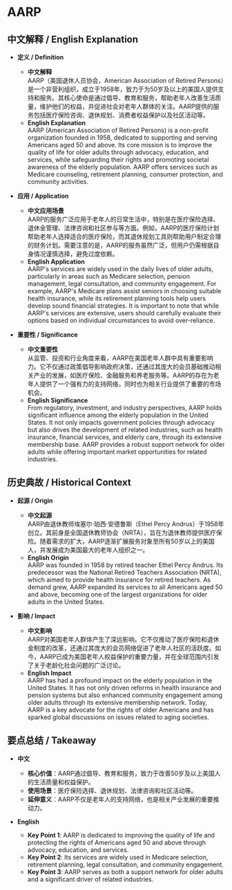 # AARP

## 中文解释 / English Explanation

* **定义 / Definition**  
  - **中文解释**  
    AARP（美国退休人员协会，American Association of Retired Persons）是一个非营利组织，成立于1958年，致力于为50岁及以上的美国人提供支持和服务。其核心使命是通过倡导、教育和服务，帮助老年人改善生活质量，维护他们的权益，并促进社会对老年人群体的关注。AARP提供的服务包括医疗保险咨询、退休规划、消费者权益保护以及社区活动等。  
  - **English Explanation**  
    AARP (American Association of Retired Persons) is a non-profit organization founded in 1958, dedicated to supporting and serving Americans aged 50 and above. Its core mission is to improve the quality of life for older adults through advocacy, education, and services, while safeguarding their rights and promoting societal awareness of the elderly population. AARP offers services such as Medicare counseling, retirement planning, consumer protection, and community activities.

* **应用 / Application**  
  - **中文应用场景**  
    AARP的服务广泛应用于老年人的日常生活中，特别是在医疗保险选择、退休金管理、法律咨询和社区参与等方面。例如，AARP的医疗保险计划帮助老年人选择适合的医疗保险，而其退休规划工具则帮助用户制定合理的财务计划。需要注意的是，AARP的服务虽然广泛，但用户仍需根据自身情况谨慎选择，避免过度依赖。  
  - **English Application**  
    AARP's services are widely used in the daily lives of older adults, particularly in areas such as Medicare selection, pension management, legal consultation, and community engagement. For example, AARP's Medicare plans assist seniors in choosing suitable health insurance, while its retirement planning tools help users develop sound financial strategies. It is important to note that while AARP's services are extensive, users should carefully evaluate their options based on individual circumstances to avoid over-reliance.

* **重要性 / Significance**  
  - **中文重要性**  
    从监管、投资和行业角度来看，AARP在美国老年人群中具有重要影响力。它不仅通过政策倡导影响政府决策，还通过其庞大的会员基础推动相关产业的发展，如医疗保险、金融服务和养老服务等。AARP的存在为老年人提供了一个强有力的支持网络，同时也为相关行业提供了重要的市场机会。  
  - **English Significance**  
    From regulatory, investment, and industry perspectives, AARP holds significant influence among the elderly population in the United States. It not only impacts government policies through advocacy but also drives the development of related industries, such as health insurance, financial services, and elderly care, through its extensive membership base. AARP provides a robust support network for older adults while offering important market opportunities for related industries.

## 历史典故 / Historical Context

* **起源 / Origin**  
  - **中文起源**  
    AARP由退休教师埃塞尔·珀西·安德鲁斯（Ethel Percy Andrus）于1958年创立。其前身是全国退休教师协会（NRTA），旨在为退休教师提供医疗保险。随着需求的扩大，AARP逐渐扩展服务对象至所有50岁以上的美国人，并发展成为美国最大的老年人组织之一。  
  - **English Origin**  
    AARP was founded in 1958 by retired teacher Ethel Percy Andrus. Its predecessor was the National Retired Teachers Association (NRTA), which aimed to provide health insurance for retired teachers. As demand grew, AARP expanded its services to all Americans aged 50 and above, becoming one of the largest organizations for older adults in the United States.

* **影响 / Impact**  
  - **中文影响**  
    AARP对美国老年人群体产生了深远影响。它不仅推动了医疗保险和退休金制度的改革，还通过其庞大的会员网络促进了老年人社区的活跃度。如今，AARP已成为美国老年人权益保护的重要力量，并在全球范围内引发了关于老龄化社会问题的广泛讨论。  
  - **English Impact**  
    AARP has had a profound impact on the elderly population in the United States. It has not only driven reforms in health insurance and pension systems but also enhanced community engagement among older adults through its extensive membership network. Today, AARP is a key advocate for the rights of older Americans and has sparked global discussions on issues related to aging societies.

## 要点总结 / Takeaway

* **中文**  
  - **核心价值**：AARP通过倡导、教育和服务，致力于改善50岁及以上美国人的生活质量和权益保护。  
  - **使用场景**：医疗保险选择、退休规划、法律咨询和社区活动等。  
  - **延伸意义**：AARP不仅是老年人的支持网络，也是相关产业发展的重要推动力。

* **English**  
  - **Key Point 1**: AARP is dedicated to improving the quality of life and protecting the rights of Americans aged 50 and above through advocacy, education, and services.  
  - **Key Point 2**: Its services are widely used in Medicare selection, retirement planning, legal consultation, and community engagement.  
  - **Key Point 3**: AARP serves as both a support network for older adults and a significant driver of related industries.